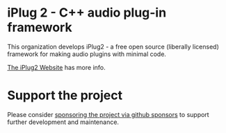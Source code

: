 # iPlug 2 - C++ audio plug-in framework

This organization develops iPlug2 - a free open source (liberally licensed) framework for making audio plugins with minimal code.

[The iPlug2 Website](https://iplug2.github.io/) has more info.

# Support the project
Please consider [sponsoring the project via github sponsors](https://github.com/sponsors/olilarkin) to support further development and maintenance.

